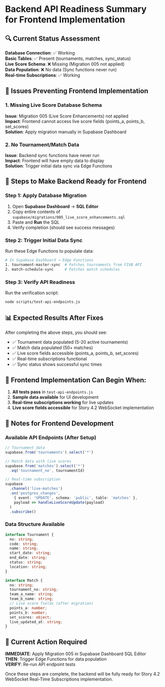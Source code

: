 # Backend API Readiness Summary for Frontend Implementation

## 🔍 Current Status Assessment

**Database Connection**: ✅ Working  
**Basic Tables**: ✅ Present (tournaments, matches, sync_status)  
**Live Score Schema**: ❌ Missing (Migration 005 not applied)  
**Data Population**: ❌ No data (Sync functions never run)  
**Real-time Subscriptions**: ✅ Working  

## 🚧 Issues Preventing Frontend Implementation

### 1. Missing Live Score Database Schema
**Issue**: Migration 005 (Live Score Enhancements) not applied  
**Impact**: Frontend cannot access live score fields (points_a, points_b, set_scores)  
**Solution**: Apply migration manually in Supabase Dashboard  

### 2. No Tournament/Match Data
**Issue**: Backend sync functions have never run  
**Impact**: Frontend will have empty data to display  
**Solution**: Trigger initial data sync via Edge Functions  

## 🔧 Steps to Make Backend Ready for Frontend

### Step 1: Apply Database Migration
1. Open **Supabase Dashboard** → **SQL Editor**
2. Copy entire contents of `supabase/migrations/005_live_score_enhancements.sql`
3. Paste and **Run** the SQL
4. Verify completion (should see success messages)

### Step 2: Trigger Initial Data Sync
Run these Edge Functions to populate data:
```bash
# In Supabase Dashboard → Edge Functions
1. tournament-master-sync  # Fetches tournaments from FIVB API
2. match-schedule-sync     # Fetches match schedules
```

### Step 3: Verify API Readiness
Run the verification script:
```bash
node scripts/test-api-endpoints.js
```

## 📊 Expected Results After Fixes

After completing the above steps, you should see:
- ✅ Tournament data populated (5-20 active tournaments)
- ✅ Match data populated (50+ matches)  
- ✅ Live score fields accessible (points_a, points_b, set_scores)
- ✅ Real-time subscriptions functional
- ✅ Sync status shows successful sync times

## 🎯 Frontend Implementation Can Begin When:

1. **All tests pass** in `test-api-endpoints.js`
2. **Sample data available** for UI development
3. **Real-time subscriptions working** for live updates
4. **Live score fields accessible** for Story 4.2 WebSocket implementation

## 📝 Notes for Frontend Development

### Available API Endpoints (After Setup)
```typescript
// Tournament data
supabase.from('tournaments').select('*')

// Match data with live scores
supabase.from('matches').select('*')
  .eq('tournament_no', tournamentId)

// Real-time subscription
supabase
  .channel('live-matches')
  .on('postgres_changes', 
    { event: 'UPDATE', schema: 'public', table: 'matches' },
    payload => handleLiveScoreUpdate(payload)
  )
  .subscribe()
```

### Data Structure Available
```typescript
interface Tournament {
  no: string;
  code: string;
  name: string;
  start_date: string;
  end_date: string;
  status: string;
  location: string;
}

interface Match {
  no: string;
  tournament_no: string;
  team_a_name: string;
  team_b_name: string;
  // Live score fields (after migration)
  points_a: number;
  points_b: number;
  set_scores: object;
  live_updated_at: string;
}
```

## 🚀 Current Action Required

**IMMEDIATE**: Apply Migration 005 in Supabase Dashboard SQL Editor  
**THEN**: Trigger Edge Functions for data population  
**VERIFY**: Re-run API endpoint tests  

Once these steps are complete, the backend will be fully ready for Story 4.2 WebSocket Real-Time Subscriptions implementation.